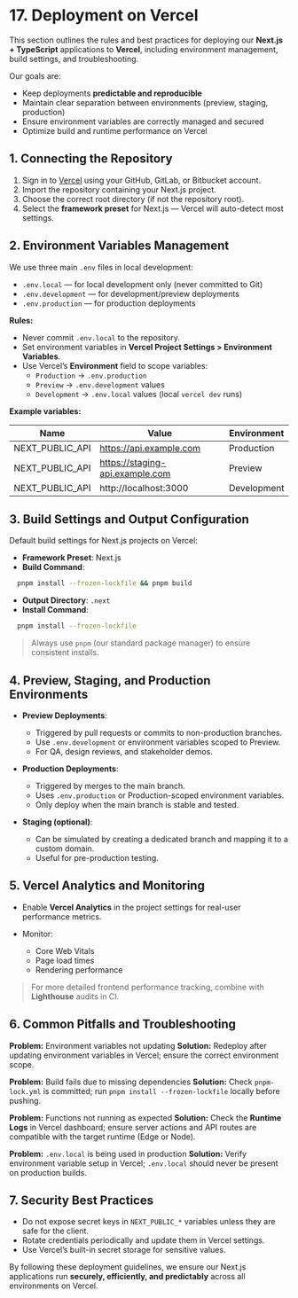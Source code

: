 # 17. Deployment on Vercel

This section outlines the rules and best practices for deploying our **Next.js + TypeScript** applications to **Vercel**, including environment management, build settings, and troubleshooting.

Our goals are:
- Keep deployments **predictable and reproducible**
- Maintain clear separation between environments (preview, staging, production)
- Ensure environment variables are correctly managed and secured
- Optimize build and runtime performance on Vercel


## 1. Connecting the Repository

1. Sign in to [Vercel](https://vercel.com) using your GitHub, GitLab, or Bitbucket account.
2. Import the repository containing your Next.js project.
3. Choose the correct root directory (if not the repository root).
4. Select the **framework preset** for Next.js — Vercel will auto-detect most settings.


## 2. Environment Variables Management

We use three main `.env` files in local development:

- `.env.local` — for local development only (never committed to Git)
- `.env.development` — for development/preview deployments
- `.env.production` — for production deployments

**Rules:**
- Never commit `.env.local` to the repository.
- Set environment variables in **Vercel Project Settings > Environment Variables**.
- Use Vercel’s **Environment** field to scope variables:
  - `Production` → `.env.production`
  - `Preview` → `.env.development` values
  - `Development` → `.env.local` values (local `vercel dev` runs)

**Example variables:**

| Name             | Value                  | Environment |
| ---------------- | ---------------------- | ----------- |
| NEXT_PUBLIC_API  | https://api.example.com| Production  |
| NEXT_PUBLIC_API  | https://staging-api.example.com | Preview  |
| NEXT_PUBLIC_API  | http://localhost:3000  | Development |


## 3. Build Settings and Output Configuration

Default build settings for Next.js projects on Vercel:

- **Framework Preset**: Next.js
- **Build Command**:  
```bash
  pnpm install --frozen-lockfile && pnpm build
````

* **Output Directory**: `.next`
* **Install Command**:

```bash
  pnpm install --frozen-lockfile
```

> Always use `pnpm` (our standard package manager) to ensure consistent installs.


## 4. Preview, Staging, and Production Environments

* **Preview Deployments**:

  * Triggered by pull requests or commits to non-production branches.
  * Use `.env.development` or environment variables scoped to Preview.
  * For QA, design reviews, and stakeholder demos.

* **Production Deployments**:

  * Triggered by merges to the main branch.
  * Uses `.env.production` or Production-scoped environment variables.
  * Only deploy when the main branch is stable and tested.

* **Staging (optional)**:

  * Can be simulated by creating a dedicated branch and mapping it to a custom domain.
  * Useful for pre-production testing.


## 5. Vercel Analytics and Monitoring

* Enable **Vercel Analytics** in the project settings for real-user performance metrics.
* Monitor:

  * Core Web Vitals
  * Page load times
  * Rendering performance

> For more detailed frontend performance tracking, combine with **Lighthouse** audits in CI.


## 6. Common Pitfalls and Troubleshooting

**Problem:** Environment variables not updating
**Solution:** Redeploy after updating environment variables in Vercel; ensure the correct environment scope.

**Problem:** Build fails due to missing dependencies
**Solution:** Check `pnpm-lock.yml` is committed; run `pnpm install --frozen-lockfile` locally before pushing.

**Problem:** Functions not running as expected
**Solution:** Check the **Runtime Logs** in Vercel dashboard; ensure server actions and API routes are compatible with the target runtime (Edge or Node).

**Problem:** `.env.local` is being used in production
**Solution:** Verify environment variable setup in Vercel; `.env.local` should never be present on production builds.


## 7. Security Best Practices

* Do not expose secret keys in `NEXT_PUBLIC_*` variables unless they are safe for the client.
* Rotate credentials periodically and update them in Vercel settings.
* Use Vercel’s built-in secret storage for sensitive values.


By following these deployment guidelines, we ensure our Next.js applications run **securely, efficiently, and predictably** across all environments on Vercel.
